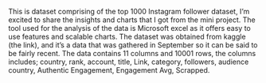 This is dataset comprising of the top 1000 Instagram follower dataset, I’m excited to share the insights and charts that I got from the mini project. 
The tool used for the analysis of the data is Microsoft excel as it offers easy to use features and scalable charts. 
The dataset was obtained from kaggle (the link), and it’s a data that was gathered in September so it can be said to be fairly recent. 
The data contains 11 columns and 10001 rows, the columns includes; country, rank, account, title, Link, category, followers, audience country, Authentic Engagement, Engagement Avg, Scrapped.
